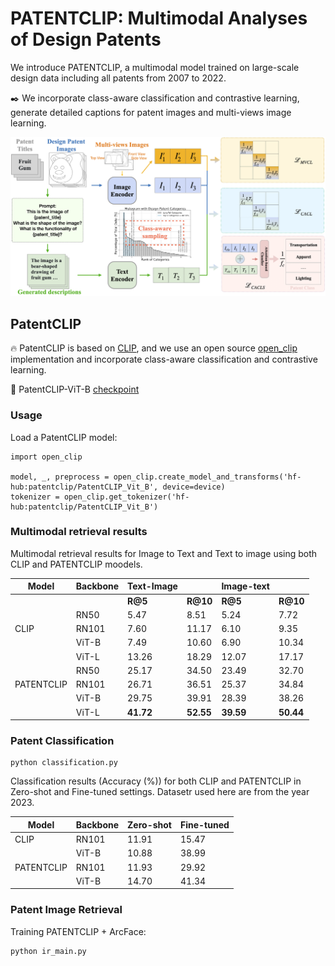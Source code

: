 # PATENTCLIP: Multimodal Analyses of Design Patents 
We introduce PATENTCLIP, a multimodal model trained on large-scale design data including all patents from 2007 to 2022.

:black_nib: We incorporate class-aware classification and contrastive learning,
generate detailed captions for patent images and multi-views
image learning.

<img width="2168" alt="main_fig" src="pipeline.png">

<!-- ## Data
:green_book: Sample datas can be viewed and download [here](). -->

## PatentCLIP
:fire: PatentCLIP is based on [CLIP](https://github.com/openai/CLIP), and we use an open source [open_clip](https://github.com/mlfoundations/open_clip) implementation and incorporate class-aware classification and contrastive learning.


:hugs: PatentCLIP-ViT-B [checkpoint](https://huggingface.co/patentclip/PatentCLIP_Vit_B)


### Usage
Load a PatentCLIP model:
```
import open_clip

model, _, preprocess = open_clip.create_model_and_transforms('hf-hub:patentclip/PatentCLIP_Vit_B', device=device)
tokenizer = open_clip.get_tokenizer('hf-hub:patentclip/PatentCLIP_Vit_B')
```

### Multimodal retrieval results 

Multimodal retrieval results for Image to Text and Text to image using both CLIP and PATENTCLIP moodels.

|  **Model**  |   **Backbone**   | **Text-Image**  |          | **Image-text**     |          | 
| ----------|  ----------|---------- |  ----------| ---------- |  ---------- | 
|        |        |       **R@5**     | **R@10**    |   **R@5**       |  **R@10** |
|        |    RN50    |       5.47    | 8.51    |   5.24      |  7.72 |
|   CLIP     |    RN101   |       7.60    | 11.17    |   6.10      |  9.35 |
|        |    ViT-B  |     7.49   |10.60  |   6.90      |  10.34|
|        |    ViT-L   |       13.26    | 18.29    |   12.07      |  17.17 |
|        |    RN50    |       25.17   | 34.50    |   23.49      |  32.70|
|   PATENTCLIP     |    RN101   |       26.71   | 36.51    |   25.37      |  34.84 |
|        |    ViT-B  |       29.75  | 39.91    |   28.39      |  38.26|
|        |    ViT-L   |       **41.72**    | **52.55**    |   **39.59**      |  **50.44** |



### Patent Classification

```
python classification.py
```
Classification results (Accuracy (%)) for both CLIP and PATENTCLIP in Zero-shot and Fine-tuned settings. Datasetr used here are from the year 2023.

|**Model** |   **Backbone**   | **Zero-shot**  |  **Fine-tuned**     | 
| ----------|  ----------|---------- |  ----------|
| CLIP| RN101 | 11.91 | 15.47|
| | ViT-B | 10.88 | 38.99|
PATENTCLIP| RN101| 11.93| 29.92|
| | ViT-B | 14.70 | 41.34|

### Patent Image Retrieval 

Training PATENTCLIP + ArcFace:
```
python ir_main.py
```
